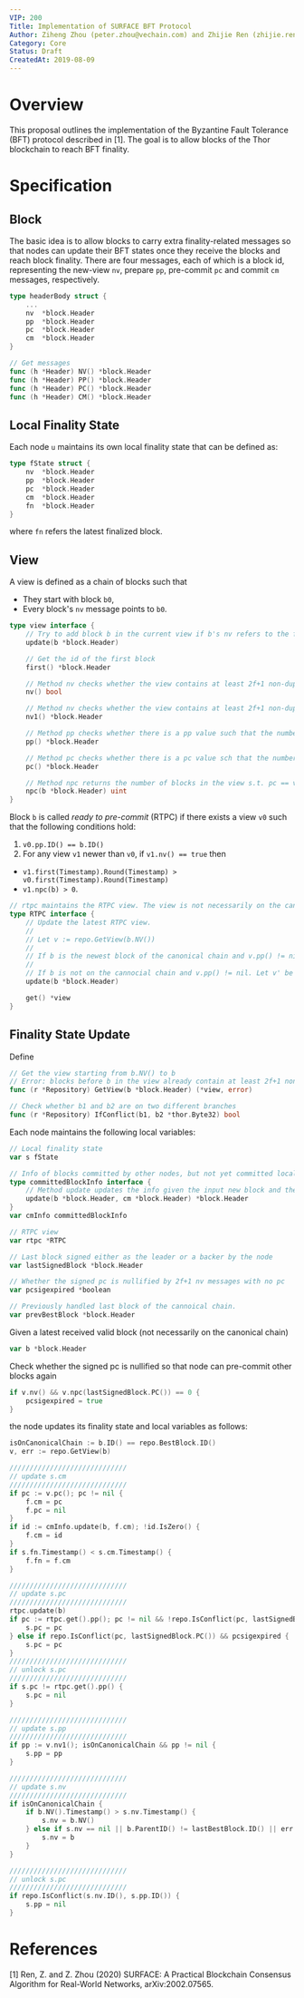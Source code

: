 ```yaml
---
VIP: 200
Title: Implementation of SURFACE BFT Protocol
Author: Ziheng Zhou (peter.zhou@vechain.com) and Zhijie Ren (zhijie.ren@vechain.com)
Category: Core
Status: Draft
CreatedAt: 2019-08-09
---
```


# Overview

This proposal outlines the implementation of the Byzantine Fault Tolerance (BFT) protocol described in [1]. The goal is to allow blocks of the Thor blockchain to reach BFT finality.

# Specification

## Block

The basic idea is to allow blocks to carry extra finality-related messages so that nodes can update their BFT states once they receive the blocks and reach block finality. There are four messages, each of which is a block id, representing the new-view `nv`, prepare `pp`, pre-commit `pc` and commit `cm` messages, respectively.

```go
type headerBody struct { 
    ...
    nv  *block.Header
    pp  *block.Header
    pc  *block.Header
    cm  *block.Header
}

// Get messages
func (h *Header) NV() *block.Header
func (h *Header) PP() *block.Header
func (h *Header) PC() *block.Header
func (h *Header) CM() *block.Header
```

## Local Finality State

Each node `u` maintains its own local finality state that can be defined as:

```go
type fState struct {
    nv  *block.Header
    pp  *block.Header
    pc  *block.Header
    cm  *block.Header
    fn  *block.Header
}
```

where `fn` refers the latest finalized block.

## View

A view is defined as a chain of blocks such that

* They start with block `b0`,
* Every block's `nv` message points to `b0`.

```go
type view interface {
    // Try to add block b in the current view if b's nv refers to the first block of this view. Otherwise, if b's nv points to itself, start a new view. Return true if b can be added to the current view or false otherwise.
    update(b *block.Header)

    // Get the id of the first block
    first() *block.Header

    // Method nv checks whether the view contains at least 2f+1 non-duplicate leaders and backers.
    nv() bool

    // Method nv checks whether the view contains at least 2f+1 non-duplicate leaders and backers. It returns false if no. Otherwise, it proceeds to check whether there is no pc value that refers to a block that is on another branch. If yes, it returns true or false otherwise.
    nv1() *block.Header

    // Method pp checks whether there is a pp value such that the number of non-duplicate leaders and backers of the blocks that contain the pp value is equal or larger than 2f+1. It returns nil if no. Otherwise, it proceeds to check whether there is no pc value that refers to a block that is on another branch. If yes, it returns the pp value or nil otherwise.
    pp() *block.Header

    // Method pc checks whether there is a pc value sch that the number of non-duplicate leaders and backers of the blocks that contain the pc value is equal or larger than 2f+1. It returns the pc value if yes or nil otherwise.
    pc() *block.Header

    // Method npc returns the number of blocks in the view s.t. pc == v
    npc(b *block.Header) uint
}
```

Block `b` is called *ready to pre-commit* (RTPC) if there exists a view `v0` such that the following conditions hold:

1. `v0.pp.ID() == b.ID()`
2. For any view `v1` newer than `v0`, if `v1.nv() == true` then 
 * `v1.first(Timestamp).Round(Timestamp) > v0.first(Timestamp).Round(Timestamp)`
 * `v1.npc(b) > 0`.

```go
// rtpc maintains the RTPC view. The view is not necessarily on the canonical view. It is guaranteed that there would be only one RTPC view at one time for any honest node.
type RTPC interface {
    // Update the latest RTPC view. 
    // 
    // Let v := repo.GetView(b.NV())
    //
    // If b is the newest block of the canonical chain and v.pp() != nil, then set v as the RTPC view
    // 
    // If b is not on the cannocial chain and v.pp() != nil. Let v' be the current RTPC view. If v' == nil || v is newer than v', check Condition 2 and if satisfied, set v as the RTPC view.
    update(b *block.Header)

    get() *view
}
```

## Finality State Update

Define
```go
// Get the view starting from b.NV() to b
// Error: blocks before b in the view already contain at least 2f+1 non-duplicate leaders and backers  
func (r *Repository) GetView(b *block.Header) (*view, error)

// Check whether b1 and b2 are on two different branches
func (r *Repository) IfConflict(b1, b2 *thor.Byte32) bool 
```

Each node maintains the following local variables:

```go
// Local finality state
var s fState

// Info of blocks committed by other nodes, but not yet committed locally
type committedBlockInfo interface {
    // Method update updates the info given the input new block and the latest locally-committed block. It discard any block id s.t. Number(id) < Number(cm) and return the id of a block if the block is committed by no less than f+1 different nodes.
    update(b *block.Header, cm *block.Header) *block.Header
}
var cmInfo committedBlockInfo

// RTPC view
var rtpc *RTPC

// Last block signed either as the leader or a backer by the node
var lastSignedBlock *block.Header

// Whether the signed pc is nullified by 2f+1 nv messages with no pc
var pcsigexpired *boolean

// Previously handled last block of the cannoical chain.
var prevBestBlock *block.Header
```

Given a latest received valid block (not necessarily on the canonical chain)
```go
var b *block.Header
```

Check whether the signed pc is nullified so that node can pre-commit other blocks again
```go
if v.nv() && v.npc(lastSignedBlock.PC()) == 0 {
    pcsigexpired = true
}
```
the node updates its finality state and local variables as follows:

```go
isOnCanonicalChain := b.ID() == repo.BestBlock.ID()
v, err := repo.GetView(b)

/////////////////////////////
// update s.cm
/////////////////////////////
if pc := v.pc(); pc != nil {
    f.cm = pc
    f.pc = nil
}
if id := cmInfo.update(b, f.cm); !id.IsZero() {
    f.cm = id
}
if s.fn.Timestamp() < s.cm.Timestamp() {
    f.fn = f.cm
}

/////////////////////////////
// update s.pc
/////////////////////////////
rtpc.update(b)
if pc := rtpc.get().pp(); pc != nil && !repo.IsConflict(pc, lastSignedBlock.PC()) {
    s.pc = pc
} else if repo.IsConflict(pc, lastSignedBlock.PC()) && pcsigexpired {
    s.pc = pc
}
/////////////////////////////
// unlock s.pc
/////////////////////////////
if s.pc != rtpc.get().pp() {
    s.pc = nil
}

/////////////////////////////
// update s.pp
/////////////////////////////
if pp := v.nv1(); isOnCanonicalChain && pp != nil {
    s.pp = pp
}

/////////////////////////////
// update s.nv
/////////////////////////////
if isOnCanonicalChain {
    if b.NV().Timestamp() > s.nv.Timestamp() {
        s.nv = b.NV()
    } else if s.nv == nil || b.ParentID() != lastBestBlock.ID() || err != nil || v.nv() {
        s.nv = b
    }
}

/////////////////////////////
// unlock s.pc
/////////////////////////////
if repo.IsConflict(s.nv.ID(), s.pp.ID()) {
    s.pp = nil
}
```

# References

[1] Ren, Z. and Z. Zhou (2020) SURFACE: A Practical Blockchain Consensus Algorithm for Real-World Networks, arXiv:2002.07565.
